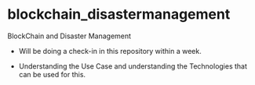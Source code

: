 # blockchain_disastermanagement
BlockChain and Disaster Management

- Will be doing a check-in in this repository within a week.

- Understanding the Use Case and understanding the Technologies that can be used for this.
